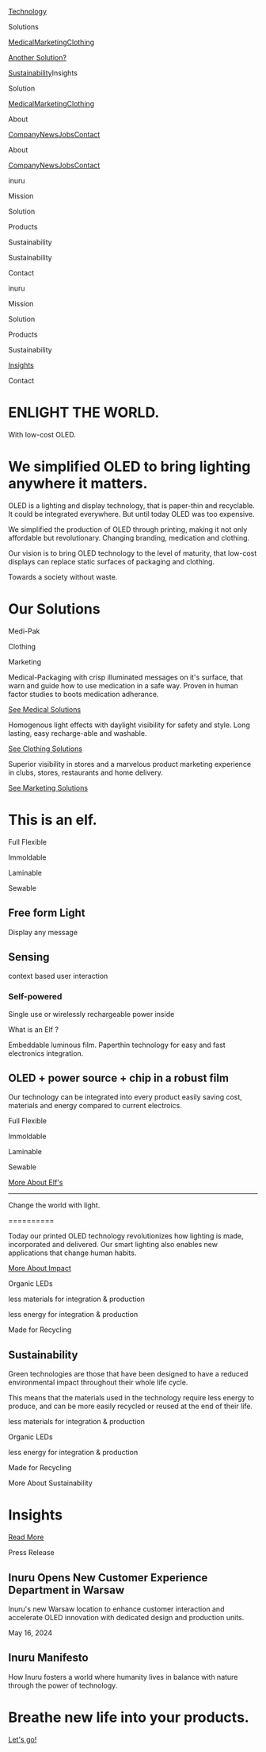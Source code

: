 [](/)[Technology](/technology)

Solutions

[Medical](/solutions/medical)[Marketing](/solutions/marketing)[Clothing](/solutions/clothing)

[Another Solution?](/about/contact)

[Sustainability](/sustainability)Insights

Solution

[Medical](/solutions/medical)[Marketing](/solutions/marketing)[Clothing](/solutions/clothing)

About

[Company](/about/company)[News](/about/news)[Jobs](/about/jobs)[Contact](/about/contact)

About

[Company](/about/company)[News](/about/news)[Jobs](/about/jobs)[Contact](/about/contact)

 inuru

Mission

Solution

Products

Sustainability

Sustainability

Contact

 inuru

Mission

Solution

Products

Sustainability

[Insights](/insights)

Contact

ENLIGHT THE WORLD.
==========

With low-cost OLED.

We simplified OLED to bring lighting anywhere it matters.
==========

OLED is a lighting and display technology, that is paper-thin and recyclable. It could be integrated everywhere. But until today OLED was too expensive.

We simplified the production of OLED through printing, making it not only affordable but revolutionary. Changing branding, medication and clothing.

Our vision is to bring OLED technology to the level of maturity, that low-cost displays can replace static surfaces of packaging and clothing.

Towards a society without waste.

Our Solutions
==========

Medi-Pak

Clothing

Marketing

Medical-Packaging with crisp illuminated messages on it's surface, that warn and guide how to use medication in a safe way. Proven in human factor studies to boots medication adherance.

[See Medical Solutions](/solutions/medical)

Homogenous light effects with daylight visibility for safety and style. Long lasting, easy recharge-able and washable.

[See Clothing Solutions](/solutions/clothing)

Superior visibility in stores and a marvelous product marketing experience in clubs, stores, restaurants and home delivery.

[See Marketing Solutions](/solutions/marketing)

This is an elf.
==========

Full Flexible

Immoldable

Laminable

Sewable

Free form Light
----------

Display any
message

Sensing
----------

context based
user interaction

### Self-powered ###

Single use or wirelessly rechargeable power inside

What is an Elf ?

Embeddable luminous film. Paperthin technology for easy and fast electronics integration.

OLED + power source + chip in a robust film
----------

Our technology can be integrated into every product easily saving cost, materials and energy compared to current electroics.

Full Flexible

Immoldable

Laminable

Sewable

[More About Elf's](/technology)

----------

Change the world with light.

==========

Today our printed OLED technology revolutionizes how lighting is made, incorporated and delivered. Our smart lighting also enables new applications that change human habits.

[More About Impact](/sustainability)

Organic
LEDs

less materials for
 integration & production

less energy for
integration & production

Made for
Recycling

Sustainability
----------

Green technologies are those that have been designed to have a reduced environmental impact throughout their whole life cycle.

This means that the materials used in the technology require less energy to produce, and can be more easily recycled or reused at the end of their life.

less materials for
 integration & production

Organic
LEDs

less energy for
integration & production

Made for
Recycling

More About Sustainability

Insights
==========

[Read More](/insights)

Press Release

Inuru Opens New Customer Experience Department in Warsaw
----------

Inuru's new Warsaw location to enhance customer interaction and accelerate OLED innovation with dedicated design and production units.

May 16, 2024

Inuru Manifesto
----------

How Inuru fosters a world where humanity lives in balance with nature through the power of technology.

Breathe new life into your products.
==========

[Let's go!](/about/contact)
